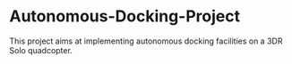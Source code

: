 # Autonomous-Docking-Project
This project aims at implementing autonomous docking facilities on a 3DR Solo quadcopter. 
